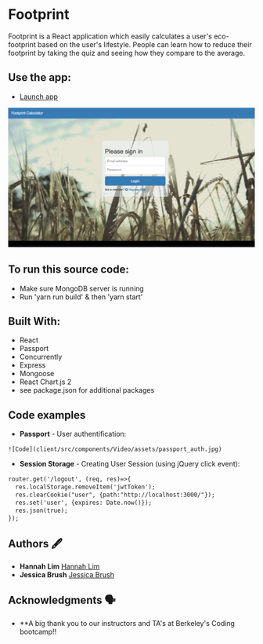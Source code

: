 # Footprint

Footprint is a React application which easily calculates a user's eco-footprint based on the user's lifestyle. People can learn how to reduce their footprint by taking the quiz and seeing how they compare to the average.

## Use the app:
* [Launch app](https://infinite-badlands-27209.herokuapp.com)

![Homepage](client/src/components/Video/assets/homepage.jpg)

## To run this source code:

* Make sure MongoDB server is running
* Run 'yarn run build' & then 'yarn start'

## Built With:

* React
* Passport
* Concurrently
* Express
* Mongoose
* React Chart.js 2
* see package.json for additional packages

## Code examples

* **Passport** - User authentification:

```
![Code](client/src/components/Video/assets/passport_auth.jpg)
```

* **Session Storage** - Creating User Session (using jQuery click event):
```
router.get('/logout', (req, res)=>{
  res.localStorage.removeItem('jwtToken');
  res.clearCookie("user", {path:"http://localhost:3000/"});
  res.set('user', {expires: Date.now()});
  res.json(true);
});
```

## Authors 🖋

* **Hannah Lim** [Hannah Lim](https://github.com/hannahlim213)
* **Jessica Brush** [Jessica Brush](https://github.com/dandiflower)

## Acknowledgments 🗣

* **A big thank you to our instructors and TA's at Berkeley's Coding bootcamp!!
